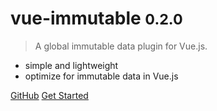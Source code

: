 # vue-immutable <small>0.2.0</small>

> A global immutable data plugin for Vue.js.

* simple and lightweight
* optimize for immutable data in Vue.js

[GitHub](https://github.com/hamger/vue-immutable)
[Get Started](/start.md)